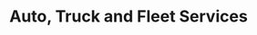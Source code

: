 ---
title: "Auto, Truck and Fleet Services"
url: /lakewood/auto-truck-and-fleet-services/
shop: Autowerkstatt
---